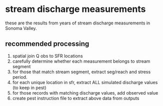 # stream discharge measurements

these are the results from years of stream discharge measurements in Sonoma Valley.

## recommended processing
1. spatial join Q obs to SFR locations
2. carefully determine whether each measurement belongs to stream segment
3. for those that match stream segment, extract seg/reach and stress period.
4. for each unique location in sfr, extract ALL simulated discharge values (to keep in pest)
5. for those records with matching discharge values, add observed value
6. create pest instruction file to extract above data from outputs
